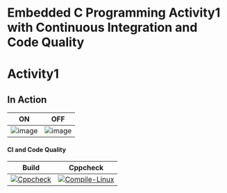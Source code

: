# Embedded C Programming Activity1 with Continuous Integration and Code Quality

# Activity1

## In Action

|ON|OFF|
|:--:|:--:|
|![image](https://user-images.githubusercontent.com/42568338/115950186-6f881a00-a4f7-11eb-8fcf-2c571b6ff963.png)|![image](https://user-images.githubusercontent.com/42568338/115950243-baa22d00-a4f7-11eb-9f6d-f7a11c2952e2.png)|

#### CI and Code Quality

|Build|Cppcheck|
|:--:|:--:|
|[![Cppcheck](https://github.com/swapnilkhandekar999/CaseStudyEmbedded/actions/workflows/CodeQulaity.yml/badge.svg)](https://github.com/swapnilkhandekar999/CaseStudyEmbedded/actions/workflows/CodeQulaity.yml)|[![Compile-Linux](https://github.com/swapnilkhandekar999/CaseStudyEmbedded/actions/workflows/Compile.yml/badge.svg)](https://github.com/swapnilkhandekar999/CaseStudyEmbedded/actions/workflows/Compile.yml)|
